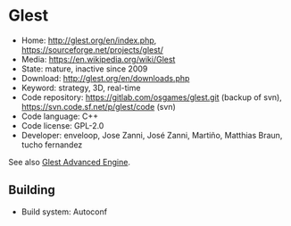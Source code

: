 # Glest

- Home: http://glest.org/en/index.php, https://sourceforge.net/projects/glest/
- Media: https://en.wikipedia.org/wiki/Glest
- State: mature, inactive since 2009
- Download: http://glest.org/en/downloads.php
- Keyword: strategy, 3D, real-time
- Code repository: https://gitlab.com/osgames/glest.git (backup of svn), https://svn.code.sf.net/p/glest/code (svn)
- Code language: C++
- Code license: GPL-2.0
- Developer: enveloop, Jose Zanni, José Zanni, Martiño, Matthias Braun, tucho fernandez

See also [Glest Advanced Engine](https://sourceforge.net/projects/glestae/).

## Building

- Build system: Autoconf
